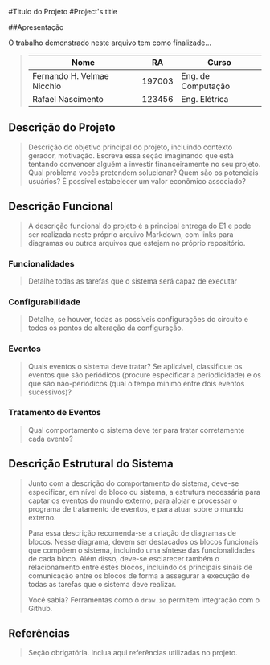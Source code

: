#Titulo do Projeto
#Project's title

##Apresentação

O trabalho demonstrado neste arquivo tem como finalizade...

> |Nome  | RA | Curso|
> |--|--|--|
> | Fernando H. Velmae Nicchio  | 197003  | Eng. de Computação|
> | Rafael Nascimento  | 123456  | Eng. Elétrica|


## Descrição do Projeto
> Descrição do objetivo principal do projeto, incluindo contexto gerador, motivação.
> Escreva essa seção imaginando que está tentando convencer alguém a investir financeiramente no seu projeto.
> Qual problema vocês pretendem solucionar?
> Quem são os potenciais usuários?
> É possível estabelecer um valor econômico associado?


## Descrição Funcional
> A descrição funcional do projeto é a principal entrega do E1 e pode ser realizada neste próprio arquivo Markdown,
> com links para diagramas ou outros arquivos que estejam no próprio repositório.

### Funcionalidades
> Detalhe todas as tarefas que o sistema será capaz de executar

### Configurabilidade
> Detalhe, se houver, todas as possíveis configurações do circuito e todos os pontos de alteração da configuração.

### Eventos
> Quais eventos o sistema deve tratar?
> Se aplicável, classifique os eventos que são periódicos (procure especificar a periodicidade) e os que são não-periódicos
> (qual o tempo mínimo entre dois eventos sucessivos)?

### Tratamento de Eventos
> Qual comportamento o sistema deve ter para tratar corretamente cada evento?

## Descrição Estrutural do Sistema
> Junto com a descrição do comportamento do sistema, deve-se especificar, em nível de bloco ou sistema, a estrutura necessária 
> para captar os eventos do mundo externo, para alojar e processar o programa de tratamento de eventos, e para atuar sobre o mundo externo.
>
> Para essa descrição recomenda-se a criação de diagramas de blocos.
> Nesse diagrama, devem ser destacados os blocos funcionais que compõem o sistema, incluindo uma síntese das funcionalidades de cada bloco.
> Além disso, deve-se esclarecer também o relacionamento entre estes blocos, incluindo os principais sinais de comunicação entre
> os blocos de forma a assegurar a execução de todas as tarefas que o sistema deve realizar.
> 
> Você sabia? Ferramentas como o `draw.io` permitem integração com o Github.
> 

## Referências
> Seção obrigatória. Inclua aqui referências utilizadas no projeto.
